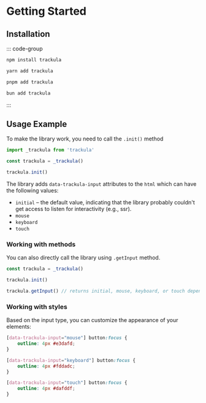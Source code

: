 # Getting Started

## Installation

::: code-group

```sh [npm]
npm install trackula
```

```sh [yarn]
yarn add trackula
```

```sh [pnpm]
pnpm add trackula
```

```sh [bun]
bun add trackula
```

:::

## Usage Example

To make the library work, you need to call the `.init()` method

```js
import _trackula from 'trackula'

const trackula = _trackula()

trackula.init()
```

The library adds `data-trackula-input` attributes to the `html` which can have the following values:

- `initial` – the default value, indicating that the library probably couldn't get access to listen for interactivity (e.g., ssr).
- `mouse`
- `keyboard`
- `touch`


### Working with methods

You can also directly call the library using `.getInput` method.

```js
const trackula = _trackula()

trackula.init()

trackula.getInput() // returns initial, mouse, keyboard, or touch depending on user behavior

```


### Working with styles

Based on the input type, you can customize the appearance of your elements:

```css
[data-trackula-input="mouse"] button:focus {
    outline: 4px #e3dafd;
}

[data-trackula-input="keyboard"] button:focus {
    outline: 4px #fddadc;
}

[data-trackula-input="touch"] button:focus {
    outline: 4px #dafddf;
}
```
